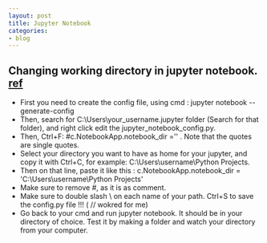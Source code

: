 ```yaml
---
layout: post
title: Jupyter Notebook
categories:
- blog
---
```

## Changing working directory in jupyter notebook. [ref]

* First you need to create the config file, using cmd :  jupyter notebook --generate-config 
* Then, search for C:\Users\your_username\.jupyter folder (Search for that folder), and right click edit the jupyter_notebook_config.py.
* Then, Ctrl+F: #c.NotebookApp.notebook_dir ='' . Note that the quotes are single quotes. 
* Select your directory you want to have as home for your jupyter, and copy it with Ctrl+C, for example: C:\Users\username\Python Projects.
* Then on that line, paste it like this : c.NotebookApp.notebook_dir = 'C:\\Users\\username\\Python Projects'  
* Make sure to remove #, as it is as comment.
* Make sure to double slash \\ on each name of your path. Ctrl+S to save the config.py file !!! ( // wokred for me)
* Go back to your cmd and run jupyter notebook. It should be in your directory of choice. Test it by making a folder and watch your directory from your computer.


[ref]: https://stackoverflow.com/questions/35664972/how-to-change-working-directory-in-jupyter-notebook/49057810
